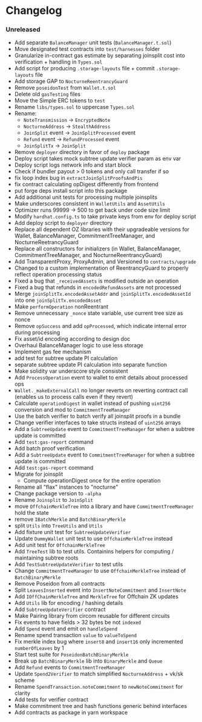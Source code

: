 # Changelog

### Unreleased

- Add separate `BalanceManager` unit tests (`BalanceManager.t.sol`)
- Move designated test contracts into `test/harnesses` folder
- Granularize in-contract gas estimate by separating joinsplit cost into verification + handling in `Types.sol`
- Add script for producing `.storage-layouts` file + commit `.storage-layouts` file
- Add storage GAP to `NocturneReentrancyGuard`
- Remove `poseidonTest` from `Wallet.t.sol`
- Delete old `gasTesting` files
- Move the Simple ERC tokens to `test`
- Rename `libs/types.sol` to uppercase `Types.sol`
- Rename:
  - `NoteTransmission` -> `EncryptedNote`
  - `NocturneAddress` -> `StealthAddress`
  - `JoinSplit` event -> `JoinSplitProcessed` event
  - `Refund` event -> `RefundProcessed` event
  - `JoinSplitTx` -> `JoinSplit`
- Remove `deployer` directory in favor of `deploy` package
- Deploy script takes mock subtree update verifier param as env var
- Deploy script logs network info and start block
- Check if bundler payout > 0 tokens and only call transfer if so
- fix loop index bug in `extractJoinSplitProofsAndPis`
- fix contract calculating opDigest differently from frontend
- put forge deps install script into this package
- Add additional unit tests for processing multiple joinsplits
- Make underscores consistent in `WalletUtils` and `AssetUtils`
- Optimizer runs 99999 -> 500 to get back under code size limit
- Modify `hardhat.config.ts` to take private keys from env for deploy script
- Add deploy script to `deployer` directory
- Replace all dependent OZ libraries with their upgradeable versions for Wallet, BalanceManager, CommitmentTreeManager, and NocturneReetrancyGuard
- Replace all constructors for initializers (in Wallet, BalanceManager, CommitmentTreeManager, and NocturneReentrancyGuard)
- Add TransparentProxy, ProxyAdmin, and Versioned to `contracts/upgrade`
- Changed to a custom implementation of ReentrancyGuard to properly reflect operation processing status
- Fixed a bug that `_receivedAssets` is modified outside an operation
- Fixed a bug that refunds in `encodedRefundAssets` are not processed
- Merge `joinSplitTx.encodedAssetAddr` and `joinSplitTx.encodedAssetId` into one `joinSplitTx.encodedAsset`
- Make `performOperation` nonReentrant
- Remove unnecessary `_nonce` state variable, use current tree size as nonce
- Remove `opSuccess` and add `opProcessed`, which indicate internal error during processing
- Fix asset/id encoding according to design doc
- Overhaul BalanceManager logic to use less storage
- Implement gas fee mechanism
- add test for subtree update PI calculation
- separate subtree update PI calculation into separate function
- Make solidity var underscore style consistent
- Add `ProcessOperation` event to wallet to emit details about processed ops
- `Wallet._makeExternalCall` no longer reverts on reverting contract call (enables us to process calls even if they revert)
- Calculate `operationDigest` in wallet instead of pushing `uint256` conversion and mod to `CommitmentTreeManager`
- Use the batch verifier to batch verify all joinsplit proofs in a bundle
- Change verifier interfaces to take structs instead of `uint256` arrays
- Add a `SubtreeUpdate` event to `CommitmentTreeManager` for when a subtree update is committed
- Add `test:gas-report` command
- Add batch proof verification
- Add a `SubtreeUpdate` event to `CommitmentTreeManager` for when a subtree update is committed
- Add `test:gas-report` command
- Migrate for joinsplit
  - Compute operationDigest once for the entire operation
- Rename all "flax" instances to "nocturne"
- Change package version to `-alpha`
- Rename `Joinsplit` to `JoinSplit`
- move `OffchainMerkleTree` into a library and have `CommitmentTreeManager` hold the state
- remove `IBatchMerkle` and `BatchBinaryMerkle`
- split `Utils` into `TreeUtils` and `Utils`
- Add fixture unit test for `SubtreeUpdateVerifier`
- Update `DummyWallet` unit test to use `OffchainMerkleTree` instead
- Add unit test for `OffchainMerkleTree`
- Add `TreeTest` lib to test utils. Containins helpers for computing / maintaining subtree roots
- Add `TestSubtreeUpdateVerifier` to test utils
- Change `CommitmentTreeManager` to use `OffchainMerkleTree` instead of `BatchBinaryMerkle`
- Remove Poseidon from all contracts
- Split `LeavesInserted` event into `InsertNoteCommitment` and `InsertNote`
- Add `IOffChainMerkleTree` and `MerkleTree` for Offchain ZK updates
- Add `Utils` lib for encoding / hashing details
- Add `SubtreeUpdateVerifier` contract
- Make Pairing library from circom reusable for different circuits
- Fix events to have fields > 32 bytes be not `indexed`
- Add `Spend` event and emit on `handleSpend`
- Rename spend transaction `value` to `valueToSpend`
- Fix merkle index bug where `insert8` and `insert16` only incremented `numberOfLeaves` by 1
- Start test suite for `PoseidonBatchBinaryMerkle`
- Break up `BatchBinaryMerkle` lib into `BinaryMerkle` and `Queue`
- Add `Refund` events to `CommitmentTreeManager`
- Update `Spend2Verifier` to match simplified `NocturneAddress` + vk/sk scheme
- Rename `SpendTransaction.noteCommitment` to `newNoteCommitment` for clarity
- Add tests for verifier contract
- Make commitment tree and hash functions generic behind interfaces
- Add contracts as package in yarn workspace
